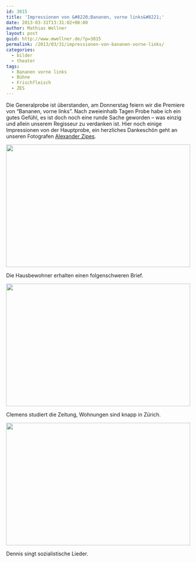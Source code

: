 ```yaml
---
id: 3815
title: 'Impressionen von &#8220;Bananen, vorne links&#8221;'
date: 2013-03-31T13:31:02+00:00
author: Mathias Wellner
layout: post
guid: http://www.mwellner.de/?p=3815
permalink: /2013/03/31/impressionen-von-bananen-vorne-links/
categories:
  - bilder
  - theater
tags:
  - Bananen vorne links
  - Bühne
  - Frischfleisch
  - ZES
---
```

Die Generalprobe ist überstanden, am Donnerstag feiern wir die Premiere von &#8220;Bananen, vorne links&#8221;. Nach zweieinhalb Tagen Probe habe ich ein gutes Gefühl, es ist doch noch eine runde Sache geworden &ndash; was einzig und allein unserem Regisseur zu verdanken ist. Hier noch einige Impressionen von der Hauptprobe, ein herzliches Dankeschön geht an unseren Fotografen [Alexander Zipes](http://www.photoza.de). 

<div style="width: 510px" class="wp-caption aligncenter">
  <img src="https://lh4.googleusercontent.com/-6g2mQnmwOPw/UVgZ3A_DXcI/AAAAAAAAA88/SxsaJA-uOMk/s640/_DSC1586.jpg" height="333" width="500" />
  
  <p class="wp-caption-text">
    Die Hausbewohner erhalten einen folgenschweren Brief.<br />
  </p>
</div>

<div style="width: 510px" class="wp-caption aligncenter">
  <img src="https://lh3.googleusercontent.com/-eQqEp1eTWlQ/UVgaCbQliSI/AAAAAAAAA-M/8m8FskQzjSU/s640/_DSC1601.jpg" height="333" width="500" />
  
  <p class="wp-caption-text">
    Clemens studiert die Zeitung, Wohnungen sind knapp in Zürich.<br />
  </p>
</div>

<div style="width: 510px" class="wp-caption aligncenter">
  <img src="https://lh6.googleusercontent.com/-DcryBbWgdAw/UVgaHHdld6I/AAAAAAAAA-s/t9QxSGqZfzY/s640/_DSC1626.jpg" height="333" width="500" />
  
  <p class="wp-caption-text">
    Dennis singt sozialistische Lieder.<br />
  </p>
</div>